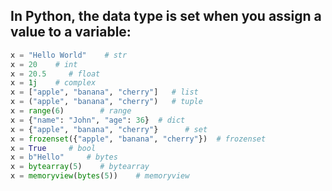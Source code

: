 ## In Python, the data type is set when you assign a value to a variable:

```python
x = "Hello World"	 # str
x = 20	  # int
x = 20.5	 # float
x = 1j	  # complex
x = ["apple", "banana", "cherry"]	# list
x = ("apple", "banana", "cherry")	# tuple
x = range(6)	    # range
x = {"name": "John", "age": 36}	 # dict
x = {"apple", "banana", "cherry"}	   # set
x = frozenset({"apple", "banana", "cherry"})  # frozenset
x = True	 # bool
x = b"Hello"	 # bytes
x = bytearray(5)	# bytearray
x = memoryview(bytes(5))	# memoryview
```
